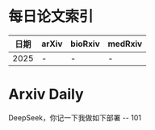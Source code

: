 # 每日论文索引

| 日期 | arXiv | bioRxiv | medRxiv |
|------|-------|---------|---------|
| 2025 | - | - | - |
































































































# Arxiv Daily


DeepSeek，你记一下我做如下部署 -- 101
